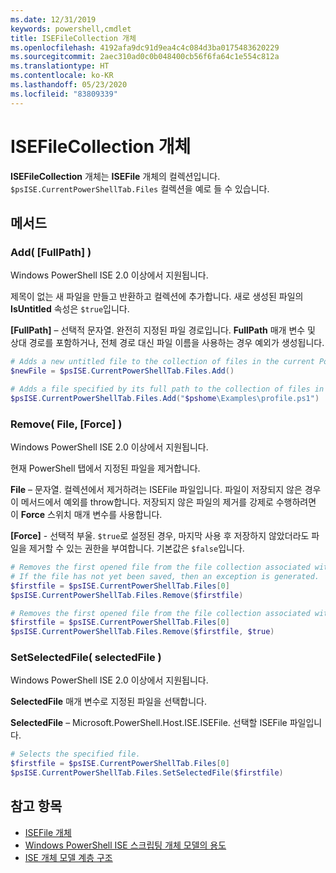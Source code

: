 ```yaml
---
ms.date: 12/31/2019
keywords: powershell,cmdlet
title: ISEFileCollection 개체
ms.openlocfilehash: 4192afa9dc91d9ea4c4c084d3ba0175483620229
ms.sourcegitcommit: 2aec310ad0c0b048400cb56f6fa64c1e554c812a
ms.translationtype: HT
ms.contentlocale: ko-KR
ms.lasthandoff: 05/23/2020
ms.locfileid: "83809339"
---
```

# <a name="the-isefilecollection-object"></a>ISEFileCollection 개체

**ISEFileCollection** 개체는 **ISEFile** 개체의 컬렉션입니다. `$psISE.CurrentPowerShellTab.Files` 컬렉션을 예로 들 수 있습니다.

## <a name="methods"></a>메서드

### <a name="add-fullpath-"></a>Add\( \[FullPath\] \)

Windows PowerShell ISE 2.0 이상에서 지원됩니다.

제목이 없는 새 파일을 만들고 반환하고 컬렉션에 추가합니다. 새로 생성된 파일의 **IsUntitled** 속성은 `$true`입니다.

**\[FullPath\]** – 선택적 문자열. 완전히 지정된 파일 경로입니다. **FullPath** 매개 변수 및 상대 경로를 포함하거나, 전체 경로 대신 파일 이름을 사용하는 경우 예외가 생성됩니다.

```powershell
# Adds a new untitled file to the collection of files in the current PowerShell tab.
$newFile = $psISE.CurrentPowerShellTab.Files.Add()

# Adds a file specified by its full path to the collection of files in the current PowerShell tab.
$psISE.CurrentPowerShellTab.Files.Add("$pshome\Examples\profile.ps1")
```

### <a name="remove-file-force-"></a>Remove\( File, \[Force\] \)

Windows PowerShell ISE 2.0 이상에서 지원됩니다.

현재 PowerShell 탭에서 지정된 파일을 제거합니다.

**File** – 문자열. 컬렉션에서 제거하려는 ISEFile 파일입니다. 파일이 저장되지 않은 경우 이 메서드에서 예외를 throw합니다. 저장되지 않은 파일의 제거를 강제로 수행하려면 이 **Force** 스위치 매개 변수를 사용합니다.

**\[Force\]** - 선택적 부울. `$true`로 설정된 경우, 마지막 사용 후 저장하지 않았더라도 파일을 제거할 수 있는 권한을 부여합니다. 기본값은 `$false`입니다.

```powershell
# Removes the first opened file from the file collection associated with the current PowerShell tab.
# If the file has not yet been saved, then an exception is generated.
$firstfile = $psISE.CurrentPowerShellTab.Files[0]
$psISE.CurrentPowerShellTab.Files.Remove($firstfile)

# Removes the first opened file from the file collection associated with the current PowerShell tab, even if it has not been saved.
$firstfile = $psISE.CurrentPowerShellTab.Files[0]
$psISE.CurrentPowerShellTab.Files.Remove($firstfile, $true)
```

### <a name="setselectedfile-selectedfile-"></a>SetSelectedFile\( selectedFile \)

Windows PowerShell ISE 2.0 이상에서 지원됩니다.

**SelectedFile** 매개 변수로 지정된 파일을 선택합니다.

**SelectedFile** – Microsoft.PowerShell.Host.ISE.ISEFile. 선택할 ISEFile 파일입니다.

```powershell
# Selects the specified file.
$firstfile = $psISE.CurrentPowerShellTab.Files[0]
$psISE.CurrentPowerShellTab.Files.SetSelectedFile($firstfile)
```

## <a name="see-also"></a>참고 항목

- [ISEFile 개체](The-ISEFile-Object.md)
- [Windows PowerShell ISE 스크립팅 개체 모델의 용도](Purpose-of-the-Windows-PowerShell-ISE-Scripting-Object-Model.md)
- [ISE 개체 모델 계층 구조](The-ISE-Object-Model-Hierarchy.md)
